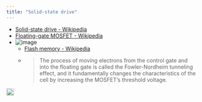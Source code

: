```yaml
---
title: "Solid-state drive"
---
```


- [Solid-state drive - Wikipedia](https://en.wikipedia.org/wiki/Solid-state_drive)
- [Floating-gate MOSFET - Wikipedia](https://en.wikipedia.org/wiki/Floating-gate_MOSFET)
- ![image](https://gyazo.com/40e03b0fa6db566a47bc44bb4f693256/thumb/1000)
    - [Flash memory - Wikipedia](https://en.wikipedia.org/wiki/Flash_memory)
    - > The process of moving electrons from the control gate and into the floating gate is called the Fowler-Nordheim tunneling effect, and it fundamentally changes the characteristics of the cell by increasing the MOSFET’s threshold voltage.


<img src='https://scrapbox.io/api/pages/nishio/en/icon' alt='en.icon' height="19.5"/>